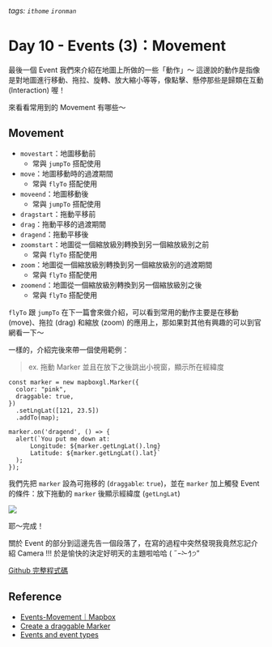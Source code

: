 ###### tags: `ithome` `ironman`
# Day 10 - Events (3)：Movement

最後一個 Event 我們來介紹在地圖上所做的一些「動作」～
這邊說的動作是指像是對地圖進行移動、拖拉、旋轉、放大縮小等等，像點擊、懸停那些是歸類在互動 (Interaction) 喔！

來看看常用到的 Movement 有哪些～

## Movement
- `movestart`：地圖移動前
    - 常與 `jumpTo` 搭配使用
- `move`：地圖移動時的過渡期間
    - 常與 `flyTo` 搭配使用
- `moveend`：地圖移動後
    - 常與 `jumpTo` 搭配使用
- `dragstart`：拖動平移前
- `drag`：拖動平移的過渡期間
- `dragend`：拖動平移後
- `zoomstart`：地圖從一個縮放級別轉換到另一個縮放級別之前
    - 常與 `flyTo` 搭配使用
- `zoom`：地圖從一個縮放級別轉換到另一個縮放級別的過渡期間
    - 常與 `flyTo` 搭配使用
- `zoomend`：地圖從一個縮放級別轉換到另一個縮放級別之後
    - 常與 `flyTo` 搭配使用

`flyTo` 跟 `jumpTo` 在下一篇會來做介紹，可以看到常用的動作主要是在移動 (move)、拖拉 (drag) 和縮放 (zoom) 的應用上，那如果對其他有興趣的可以到官網看一下～

一樣的，介紹完後來帶一個使用範例：
> ex. 拖動 Marker 並且在放下之後跳出小視窗，顯示所在經緯度

```jsx=
const marker = new mapboxgl.Marker({
  color: "pink",
  draggable: true,
})
  .setLngLat([121, 23.5])
  .addTo(map);

marker.on('dragend', () => {
  alert(`You put me down at:
      Longitude: ${marker.getLngLat().lng}
      Latitude: ${marker.getLngLat().lat}`
  );
});
```

我們先把 `marker` 設為可拖移的 (`draggable`: `true`)，並在 `marker` 加上觸發 Event 的條件：放下拖動的 `marker` 後顯示經緯度 (`getLngLat`)

![](https://i.imgur.com/qp8SVAE.png)

耶～完成！


關於 Event 的部分到這邊先告一個段落了，在寫的過程中突然發現我竟然忘記介紹 Camera !!!
於是愉快的決定好明天的主題啦哈哈 ( ˶ｰ̀֊ｰ́ )੭”


[Github 完整程式碼](https://github.com/no-ttt/ithome/tree/Movement)

## Reference
- [Events-Movement｜Mapbox](https://docs.mapbox.com/mapbox-gl-js/api/map/#events-movement)
- [Create a draggable Marker](https://docs.mapbox.com/mapbox-gl-js/example/drag-a-marker/)
- [Events and event types](https://docs.mapbox.com/mapbox-gl-js/api/events/#mapwheelevent)
